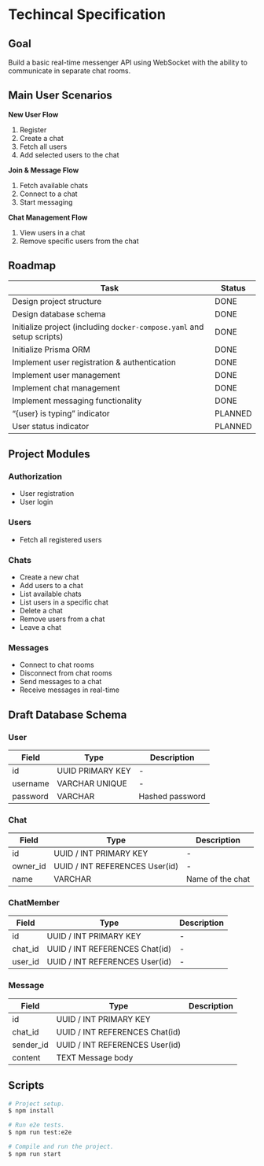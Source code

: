 # Techincal Specification

## Goal

Build a basic real-time messenger API using WebSocket with the ability to communicate in separate chat rooms.

## Main User Scenarios

**New User Flow**

1. Register
2. Create a chat
3. Fetch all users
4. Add selected users to the chat

**Join & Message Flow**

1. Fetch available chats
2. Connect to a chat
3. Start messaging

**Chat Management Flow**

1. View users in a chat
2. Remove specific users from the chat

## Roadmap

| Task                                                                   | Status  |
| ---------------------------------------------------------------------- | ------- |
| Design project structure                                               | DONE    |
| Design database schema                                                 | DONE    |
| Initialize project (including `docker-compose.yaml` and setup scripts) | DONE    |
| Initialize Prisma ORM                                                  | DONE    |
| Implement user registration & authentication                           | DONE    |
| Implement user management                                              | DONE    |
| Implement chat management                                              | DONE    |
| Implement messaging functionality                                      | DONE    |
| “{user} is typing” indicator                                           | PLANNED |
| User status indicator                                                  | PLANNED |

## Project Modules

### Authorization

- User registration
- User login

### Users

- Fetch all registered users

### Chats

- Create a new chat
- Add users to a chat
- List available chats
- List users in a specific chat
- Delete a chat
- Remove users from a chat
- Leave a chat

### Messages

- Connect to chat rooms
- Disconnect from chat rooms
- Send messages to a chat
- Receive messages in real-time

## Draft Database Schema

### User

| Field    | Type             | Description     |
| -------- | ---------------- | --------------- |
| id       | UUID PRIMARY KEY | -               |
| username | VARCHAR UNIQUE   | -               |
| password | VARCHAR          | Hashed password |

### Chat

| Field    | Type                           | Description      |
| -------- | ------------------------------ | ---------------- |
| id       | UUID / INT PRIMARY KEY         | -                |
| owner_id | UUID / INT REFERENCES User(id) | -                |
| name     | VARCHAR                        | Name of the chat |

### ChatMember

| Field   | Type                           | Description |
| ------- | ------------------------------ | ----------- |
| id      | UUID / INT PRIMARY KEY         | -           |
| chat_id | UUID / INT REFERENCES Chat(id) | -           |
| user_id | UUID / INT REFERENCES User(id) | -           |

### Message

| Field     | Type                           | Description |
| --------- | ------------------------------ | ----------- |
| id        | UUID / INT PRIMARY KEY         |             |
| chat_id   | UUID / INT REFERENCES Chat(id) |             |
| sender_id | UUID / INT REFERENCES User(id) |             |
| content   | TEXT Message body              |             |

## Scripts

```bash
# Project setup.
$ npm install

# Run e2e tests.
$ npm run test:e2e

# Compile and run the project.
$ npm run start
```
